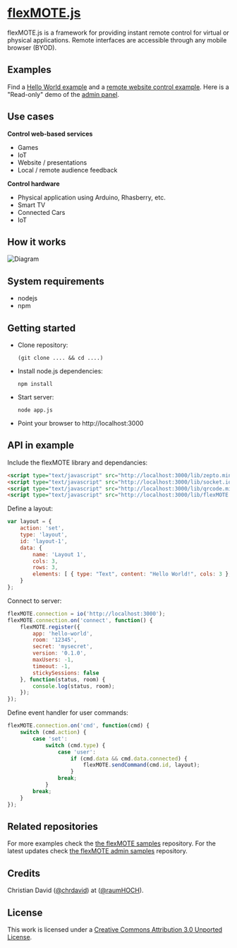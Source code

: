 # [flexMOTE.js](https://raumhoch.github.io/flexMOTE/)

flexMOTE.js is a framework for providing instant remote control for virtual or physical applications. Remote interfaces are accessible through any mobile browser (BYOD).

## Examples
Find a [Hello World example](http://raumhoch.github.io/flexMOTE/samples/hello-world/index.html) and a [remote website control example](http://raumhoch.github.io/flexMOTE/samples/earth/index.html). Here is a "Read-only" demo of the [admin panel](http://raumhoch.github.io/flexMOTE/samples/admin/index.html).

## Use cases
**Control web-based services**
- Games
- IoT
- Website / presentations
- Local / remote audience feedback

**Control hardware**
- Physical application using Arduino, Rhasberry, etc.
- Smart TV
- Connected Cars
- IoT

## How it works
![Diagram](https://raumhoch.github.io/flexMOTE/images/flexMOTE.png)

## System requirements

- nodejs
- npm

## Getting started
- Clone repository:

      (git clone .... && cd ....)

- Install node.js dependencies:

      npm install

- Start server:

      node app.js

- Point your browser to http://localhost:3000

## API in example

Include the flexMOTE library and dependancies:
```html
<script type="text/javascript" src="http://localhost:3000/lib/zepto.min.js"></script>
<script type="text/javascript" src="http://localhost:3000/lib/socket.io-1.3.5.js"></script>
<script type="text/javascript" src="http://localhost:3000/lib/qrcode.min.js"></script>
<script type="text/javascript" src="http://localhost:3000/lib/flexMOTE.js"></script>

```
Define a layout:

```javascript
var layout = {
    action: 'set',
    type: 'layout',
    id: 'layout-1',
    data: {
        name: 'Layout 1',
        cols: 3,
        rows: 3,
        elements: [ { type: "Text", content: "Hello World!", cols: 3 }, { cols: 3 }, { cols: 3}]
    }
};
```
Connect to server:
```javascript
flexMOTE.connection = io('http://localhost:3000');
flexMOTE.connection.on('connect', function() {
    flexMOTE.register({
        app: 'hello-world',
        room: '12345',
        secret: 'mysecret',
        version: '0.1.0',
        maxUsers: -1,
        timeout: -1,
        stickySessions: false
    }, function(status, room) {
        console.log(status, room);
    });
});
```
Define event handler for user commands:
```javascript
flexMOTE.connection.on('cmd', function(cmd) {
    switch (cmd.action) {
        case 'set':
            switch (cmd.type) {
                case 'user':
                    if (cmd.data && cmd.data.connected) {
                        flexMOTE.sendCommand(cmd.id, layout);
                    }
                break;
            }
        break;
    }
});
```

## Related repositories
For more examples check the [the flexMOTE samples](https://github.com/raumHOCH/flexMOTE-samples) repository. For the latest updates check [the flexMOTE admin samples](https://github.com/raumHOCH/flexMOTE-admin) repository.

## Credits

Christian David ([@chrdavid](https://github.com/chrdavid)) at ([@raumHOCH](https://github.com/raumHOCH)).

## License

This work is licensed under a
[Creative Commons Attribution 3.0 Unported License](https://creativecommons.org/licenses/by/3.0/deed.en_US).

